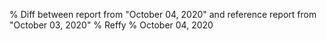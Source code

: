 % Diff between report from "October 04, 2020" and reference report from "October 03, 2020"
% Reffy
% October 04, 2020

